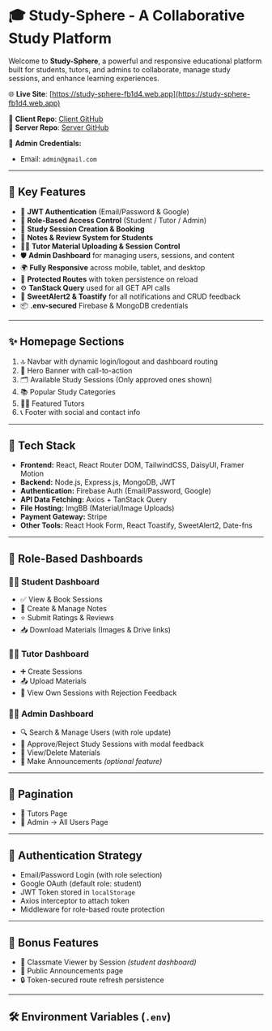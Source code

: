 # 🎓 Study-Sphere - A Collaborative Study Platform

Welcome to **Study-Sphere**, a powerful and responsive educational platform built for students, tutors, and admins to collaborate, manage study sessions, and enhance learning experiences.

🌐 **Live Site**: [https://study-sphere-fb1d4.web.app](https://study-sphere-fb1d4.web.app)

📁 **Client Repo**: [Client GitHub](https://github.com/Programming-Hero-Web-Course4/b11a12-client-side-jamilWebdesign2024)  
📁 **Server Repo**: [Server GitHub](https://github.com/Programming-Hero-Web-Course4/b11a12-server-side-jamilWebdesign2024)

🔐 **Admin Credentials:**
- Email: `admin@gmail.com`


---

## 🚀 Key Features

- 🧾 **JWT Authentication** (Email/Password & Google)
- 👥 **Role-Based Access Control** (Student / Tutor / Admin)
- 📅 **Study Session Creation & Booking**
- 📝 **Notes & Review System for Students**
- 🧑‍🏫 **Tutor Material Uploading & Session Control**
- 🛡️ **Admin Dashboard** for managing users, sessions, and content
- 🌍 **Fully Responsive** across mobile, tablet, and desktop
- 🔐 **Protected Routes** with token persistence on reload
- ⚙️ **TanStack Query** used for all GET API calls
- 🌈 **SweetAlert2 & Toastify** for all notifications and CRUD feedback
- 📦 **.env-secured** Firebase & MongoDB credentials

---

## ✨ Homepage Sections

1. 🔝 Navbar with dynamic login/logout and dashboard routing
2. 🎯 Hero Banner with call-to-action
3. 🗂️ Available Study Sessions (Only approved ones shown)
4. 📚 Popular Study Categories
5. 👨‍🏫 Featured Tutors
6. 📞 Footer with social and contact info

---

## 📁 Tech Stack

- **Frontend:** React, React Router DOM, TailwindCSS, DaisyUI, Framer Motion
- **Backend:** Node.js, Express.js, MongoDB, JWT
- **Authentication:** Firebase Auth (Email/Password, Google)
- **API Data Fetching:** Axios + TanStack Query
- **File Hosting:** ImgBB (Material/Image Uploads)
- **Payment Gateway:** Stripe
- **Other Tools:** React Hook Form, React Toastify, SweetAlert2, Date-fns

---

## 🔐 Role-Based Dashboards

### 🧑‍🎓 Student Dashboard
- ✅ View & Book Sessions
- 📝 Create & Manage Notes
- ⭐ Submit Ratings & Reviews
- 📥 Download Materials (Images & Drive links)

### 👨‍🏫 Tutor Dashboard
- ➕ Create Sessions
- 📤 Upload Materials
- 👀 View Own Sessions with Rejection Feedback

### 👨‍💼 Admin Dashboard
- 🔍 Search & Manage Users (with role update)
- 📜 Approve/Reject Study Sessions with modal feedback
- 🧹 View/Delete Materials
- 📢 Make Announcements *(optional feature)*

---

## 🔄 Pagination

- 📄 Tutors Page  
- 📄 Admin → All Users Page

---

## 🔑 Authentication Strategy

- Email/Password Login (with role selection)
- Google OAuth (default role: student)
- JWT Token stored in `localStorage`
- Axios interceptor to attach token
- Middleware for role-based route protection

---

## 🌟 Bonus Features

- 🧠 Classmate Viewer by Session *(student dashboard)*
- 📢 Public Announcements page
- 🔒 Token-secured route refresh persistence

---

## 🛠️ Environment Variables (`.env`)

